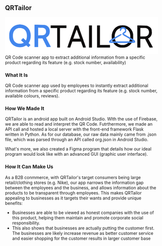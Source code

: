 ##  QRTailor
![Logo](img/QRTailor.png)
QR Code scanner app to extract additional information from a specific product regarding its feature (e.g. stock number, availability)

### What It Is

  QR Code scanner app used by employees to instantly extract additional information from a specific product regarding its feature (e.g. stock number, available colours, reviews).

### How We Made It

  QRTailor is an android app built on Android Studio. WIth the use of Firebase, we are able to read and interpret the QR Code. Futrthermore, we made an API call and hosted a local server with the front-end framework Flask written in Python. As for our database, our raw data mainly came from .json file, which was parsed through an API called org.json in Android Studio. 

  What's more, we also created a Figma program that details how our ideal program would look like with an advanced GUI (graphic user interface).

### How It Can Make Us

  As a B2B conmmerce, with QRTailor's target consumers being large retail/clothing stores (e.g. Nike), our app narrows the information gap between the employees and the business, and allows information about the products to be transparent through employees. This makes QRTailor appealing to businesses as it targets their wants and provide unique benefits:

* Businesses are able to be viewed as honest companies with the use of this product, helping them maintain and promote corporate social responsibility.
* This also shows that businesses are actually putting the customer first. The businesses are likely increase revenue as better customer service and easier shopping for the customer results in larger customer base
